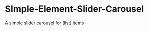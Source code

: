 SImple-Element-Slider-Carousel
==============================

A simple slider carousel for (list) items
